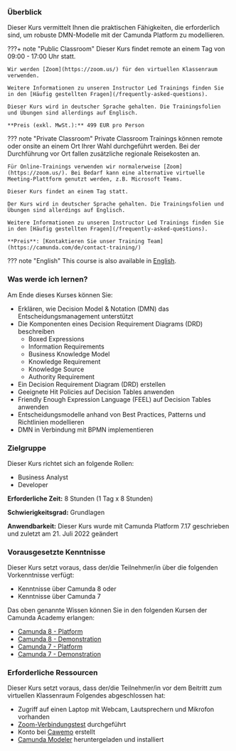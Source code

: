 ### Überblick

Dieser Kurs vermittelt Ihnen die praktischen Fähigkeiten, die erforderlich sind, um robuste DMN-Modelle mit der Camunda Platform zu modellieren.

???+ note "Public Classroom"
    Dieser Kurs findet remote an einem Tag von 09:00 - 17:00 Uhr statt.

    Wir werden [Zoom](https://zoom.us/) für den virtuellen Klassenraum verwenden.

    Weitere Informationen zu unseren Instructor Led Trainings finden Sie in den [Häufig gestellten Fragen](/frequently-asked-questions).

    Dieser Kurs wird in deutscher Sprache gehalten. Die Trainingsfolien und Übungen sind allerdings auf Englisch.

    **Preis (exkl. MwSt.):** 499 EUR pro Person

??? note "Private Classroom"
    Private Classroom Trainings können remote oder onsite an einem Ort Ihrer Wahl durchgeführt werden. Bei der Durchführung vor Ort fallen zusätzliche regionale Reisekosten an.

    Für Online-Trainings verwenden wir normalerweise [Zoom](https://zoom.us/). Bei Bedarf kann eine alternative virtuelle Meeting-Plattform genutzt werden, z.B. Microsoft Teams.

    Dieser Kurs findet an einem Tag statt. 

    Der Kurs wird in deutscher Sprache gehalten. Die Trainingsfolien und Übungen sind allerdings auf Englisch.

    Weitere Informationen zu unseren Instructor Led Trainings finden Sie in den [Häufig gestellten Fragen](/frequently-asked-questions).

    **Preis**: [Kontaktieren Sie unser Training Team](https://camunda.com/de/contact-training/)

??? note "English"
    This course is also available in [English](/camunda-dmn-ilt-en).

### Was werde ich lernen?

Am Ende dieses Kurses können Sie:

* Erklären, wie Decision Model & Notation (DMN) das Entscheidungsmanagement unterstützt
* Die Komponenten eines Decision Requirement Diagrams (DRD) beschreiben
  * Boxed Expressions
  * Information Requirements
  * Business Knowledge Model
  * Knowledge Requirement
  * Knowledge Source
  * Authority Requirement
* Ein Decision Requirement Diagram (DRD) erstellen
* Geeignete Hit Policies auf Decision Tables anwenden
* Friendly Enough Expression Language (FEEL) auf Decision Tables anwenden
* Entscheidungsmodelle anhand von Best Practices, Patterns und Richtlinien modellieren
* DMN in Verbindung mit BPMN implementieren

### Zielgruppe

Dieser Kurs richtet sich an folgende Rollen:

* Business Analyst
* Developer

**Erforderliche Zeit:** 8 Stunden (1 Tag x 8 Stunden)

**Schwierigkeitsgrad:** Grundlagen

**Anwendbarkeit:** Dieser Kurs wurde mit Camunda Platform 7.17 geschrieben und zuletzt am 21. Juli 2022 geändert

### Vorausgesetzte Kenntnisse

Dieser Kurs setzt voraus, dass der/die Teilnehmer/in über die folgenden Vorkenntnisse verfügt:

* Kenntnisse über Camunda 8 oder
* Kenntnisse über Camunda 7

Das oben genannte Wissen können Sie in den folgenden Kursen der Camunda Academy erlangen:

* [Camunda 8 - Platform](/c8-platform-overview)
* [Camunda 8 - Demonstration](/c8-demonstration)
* [Camunda 7 - Platform](/c7-platform-overview)
* [Camunda 7 - Demonstration](/c7-demonstration)

### Erforderliche Ressourcen

Dieser Kurs setzt voraus, dass der/die Teilnehmer/in vor dem Beitritt zum virtuellen Klassenraum Folgendes abgeschlossen hat:

* Zugriff auf einen Laptop mit Webcam, Lautsprechern und Mikrofon vorhanden
* [Zoom-Verbindungstest](https://zoom.us/test) durchgeführt
* Konto bei [Cawemo](https://cawemo.com/#c7-cawemo-signup) erstellt
* [Camunda Modeler](https://camunda.com/download/modeler) heruntergeladen und installiert
